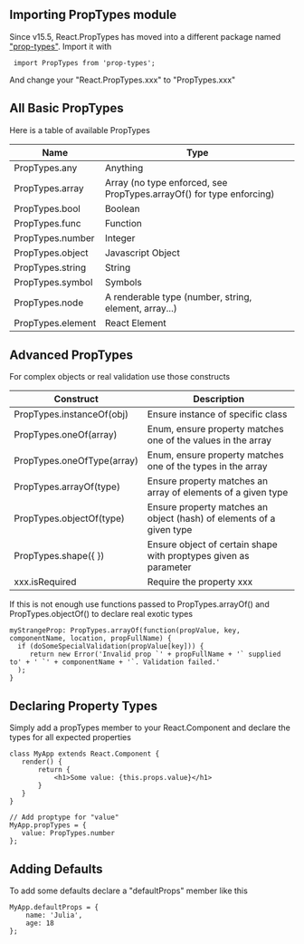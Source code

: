 

## Importing PropTypes module

Since v15.5, React.PropTypes has moved into a different package named ["prop-types"](https://www.npmjs.com/package/prop-types). Import it with

     import PropTypes from 'prop-types';
     
And change your "React.PropTypes.xxx" to "PropTypes.xxx"
     
## All Basic PropTypes

Here is a table of available PropTypes

| Name                | Type  |
| ------------------- | ----- |
| PropTypes.any       | Anything |
| PropTypes.array     | Array (no type enforced, see PropTypes.arrayOf() for type enforcing) |
| PropTypes.bool      | Boolean |
| PropTypes.func      | Function |
| PropTypes.number    | Integer |
| PropTypes.object    | Javascript Object |
| PropTypes.string    | String |
| PropTypes.symbol    | Symbols |
| PropTypes.node      | A renderable type (number, string, element, array...)
| PropTypes.element   | React Element |

## Advanced PropTypes

For complex objects or real validation use those constructs

| Construct                  | Description  |
|----------------------------|--------------|
| PropTypes.instanceOf(obj)  | Ensure instance of specific class |
| PropTypes.oneOf(array)     | Enum, ensure property matches one of the values in the array |
| PropTypes.oneOfType(array) | Enum, ensure property matches one of the types in the array |
| PropTypes.arrayOf(type)    | Ensure property matches an array of elements of a given type |
| PropTypes.objectOf(type)   | Ensure property matches an object (hash) of elements of a given type |
| PropTypes.shape({ })       | Ensure object of certain shape with proptypes given as parameter |
| xxx.isRequired | Require the property xxx |

If this is not enough use functions passed to PropTypes.arrayOf() and PropTypes.objectOf() to declare real exotic types

    myStrangeProp: PropTypes.arrayOf(function(propValue, key, componentName, location, propFullName) {
      if (doSomeSpecialValidation(propValue[key])) {
         return new Error('Invalid prop `' + propFullName + '` supplied to' + ' `' + componentName + '`. Validation failed.'
      );
    }

## Declaring Property Types

Simply add a propTypes member to your React.Component and declare the types for all expected properties

    class MyApp extends React.Component {
       render() {
           return {
               <h1>Some value: {this.props.value}</h1>
           }
       }
    }
    
    // Add proptype for "value"
    MyApp.propTypes = {
       value: PropTypes.number
    };

## Adding Defaults

To add some defaults declare a "defaultProps" member like this

    MyApp.defaultProps = {
        name: 'Julia',
        age: 18
    };

